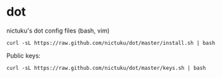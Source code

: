 dot
===

nictuku's dot config files (bash, vim)

```
curl -sL https://raw.github.com/nictuku/dot/master/install.sh | bash
```

Public keys:

```
curl -sL https://raw.github.com/nictuku/dot/master/keys.sh | bash
```
